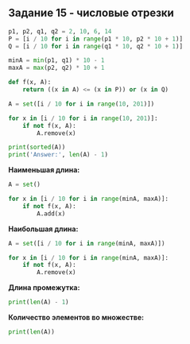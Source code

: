 ## Задание 15 - числовые отрезки

```python
p1, p2, q1, q2 = 2, 10, 6, 14
P = [i / 10 for i in range(p1 * 10, p2 * 10 + 1)]
Q = [i / 10 for i in range(q1 * 10, q2 * 10 + 1)]

minA = min(p1, q1) * 10 - 1
maxA = max(p2, q2) * 10 + 1

def f(x, A):
    return ((x in A) <= (x in P)) or (x in Q)

A = set([i / 10 for i in range(10, 201)])

for x in [i / 10 for i in range(10, 201)]:
    if not f(x, A):
        A.remove(x)

print(sorted(A))
print('Answer:', len(A) - 1)
```

**Наименьшая длина:**
```python
A = set()

for x in [i / 10 for i in range(minA, maxA)]:
    if not f(x, A):
        A.add(x)
```

**Наибольшая длина:**
```python
A = set([i / 10 for i in range(minA, maxA)])

for x in [i / 10 for i in range(minA, maxA)]:
    if not f(x, A):
        A.remove(x)
```

**Длина промежутка:**
```python
print(len(A) - 1)
```

**Количество элементов во множестве:**
```python
print(len(A))
```
